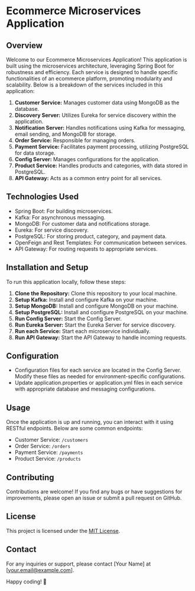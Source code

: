 # Ecommerce Microservices Application

## Overview
Welcome to our Ecommerce Microservices Application! This application is built using the microservices architecture, leveraging Spring Boot for robustness and efficiency. Each service is designed to handle specific functionalities of an ecommerce platform, promoting modularity and scalability. Below is a breakdown of the services included in this application:

1. **Customer Service:** Manages customer data using MongoDB as the database.
2. **Discovery Server:** Utilizes Eureka for service discovery within the application.
3. **Notification Server:** Handles notifications using Kafka for messaging, email sending, and MongoDB for storage.
4. **Order Service:** Responsible for managing orders.
5. **Payment Service:** Facilitates payment processing, utilizing PostgreSQL for data storage.
6. **Config Server:** Manages configurations for the application.
7. **Product Service:** Handles products and categories, with data stored in PostgreSQL.
8. **API Gateway:** Acts as a common entry point for all services.

## Technologies Used
- Spring Boot: For building microservices.
- Kafka: For asynchronous messaging.
- MongoDB: For customer data and notifications storage.
- Eureka: For service discovery.
- PostgreSQL: For storing product, category, and payment data.
- OpenFeign and Rest Templates: For communication between services.
- API Gateway: For routing requests to appropriate services.

## Installation and Setup
To run this application locally, follow these steps:

1. **Clone the Repository:** Clone this repository to your local machine.
2. **Setup Kafka:** Install and configure Kafka on your machine.
3. **Setup MongoDB:** Install and configure MongoDB on your machine.
4. **Setup PostgreSQL:** Install and configure PostgreSQL on your machine.
5. **Run Config Server:** Start the Config Server.
6. **Run Eureka Server:** Start the Eureka Server for service discovery.
7. **Run each Service:** Start each microservice individually.
8. **Run API Gateway:** Start the API Gateway to handle incoming requests.

## Configuration
- Configuration files for each service are located in the Config Server. Modify these files as needed for environment-specific configurations.
- Update application.properties or application.yml files in each service with appropriate database and messaging configurations.

## Usage
Once the application is up and running, you can interact with it using RESTful endpoints. Below are some common endpoints:

- Customer Service: `/customers`
- Order Service: `/orders`
- Payment Service: `/payments`
- Product Service: `/products`

## Contributing
Contributions are welcome! If you find any bugs or have suggestions for improvements, please open an issue or submit a pull request on GitHub.

## License
This project is licensed under the [MIT License](LICENSE).

## Contact
For any inquiries or support, please contact [Your Name] at [your.email@example.com].

Happy coding! 🚀